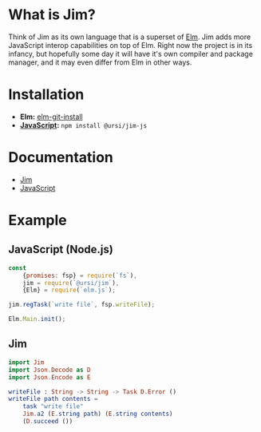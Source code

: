 # What is Jim?

Think of Jim as its own language that is a superset of [Elm](https://elm-lang.org/). Jim adds more JavaScript interop capabilities on top of Elm. Right now the project is in its infancy, but hopefully some day it will have it's own compiler and package manager, and it may even differ from Elm in other ways.

# Installation

- **Elm:** [elm-git-install](https://github.com/Skinney/elm-git-install)
- **[JavaScript](https://github.com/ursi/jim-js):** `npm install @ursi/jim-js`


# Documentation

- [Jim](todo)
- [JavaScript](todo)

# Example

## JavaScript (Node.js)

```javascript
const
	{promises: fsp} = require(`fs`),
	jim = require(`@ursi/jim`),
	{Elm} = require(`elm.js`);

jim.regTask(`write file`, fsp.writeFile);

Elm.Main.init();
```

## Jim

```elm
import Jim
import Json.Decode as D
import Json.Encode as E

writeFile : String -> String -> Task D.Error ()
writeFile path contents =
	task "write file"
	Jim.a2 (E.string path) (E.string contents)
	(D.succeed ())
```
